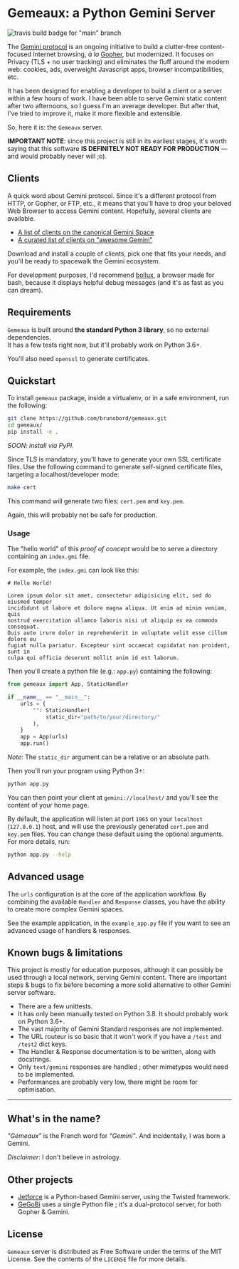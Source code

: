 # Gemeaux: a Python Gemini Server

![travis build badge for "main" branch](https://travis-ci.com/brunobord/gemeaux.svg?branch=main)

The [Gemini protocol](https://gemini.circumlunar.space/) is an ongoing initiative to build a clutter-free content-focused Internet browsing, *à la* [Gopher](https://en.wikipedia.org/wiki/Gopher_(protocol)), but modernized. It focuses on Privacy (TLS + no user tracking) and eliminates the fluff around the modern web: cookies, ads, overweight Javascript apps, browser incompatibilities, etc.

It has been designed for enabling a developer to build a client or a server within a few hours of work. I have been able to serve Gemini static content after two afternoons, so I guess I'm an average developer. But after that, I've tried to improve it, make it more flexible and extensible.

So, here it is: the `Gemeaux` server.

**IMPORTANT NOTE**: since this project is still in its earliest stages, it's worth saying that this software **IS DEFINITELY NOT READY FOR PRODUCTION** — and would probably never will ;o).

## Clients

A quick word about Gemini protocol. Since it's a different protocol from HTTP, or Gopher, or FTP, etc., it means that you'll have to drop your beloved Web Browser to access Gemini content. Hopefully, several clients are available.

* [A list of clients on the canonical Gemini Space](https://gemini.circumlunar.space/clients.html)
* [A curated list of clients on "awesome Gemini"](https://github.com/kr1sp1n/awesome-gemini#clients)

Download and install a couple of clients, pick one that fits your needs, and you'll be ready to spacewalk the Gemini ecosystem.

For development purposes, I'd recommend [bollux](https://sr.ht/~acdw/bollux/), a browser made for bash, because it displays helpful debug messages (and it's as fast as you can dream).

## Requirements

`Gemeaux` is built around **the standard Python 3 library**, so no external dependencies.  
It has a few tests right now, but it'll probably work on Python 3.6+.

You'll also need `openssl` to generate certificates.

## Quickstart

To install `gemeaux` package, inside a virtualenv, or in a safe environment, run the following:

```sh
git clone https://github.com/brunobord/gemeaux.git
cd gemeaux/
pip install -e .
```

*SOON: install via PyPI.*

Since TLS is mandatory, you'll have to generate your own SSL certificate files. Use the following command to generate self-signed certificate files, targeting a localhost/developer mode:

```sh
make cert
```

This command will generate two files: `cert.pem` and `key.pem`.

Again, this will probably not be safe for production.

### Usage

The "hello world" of this *proof of concept* would be to serve a directory containing an ``index.gmi`` file.

For example, the `index.gmi` can look like this:

```
# Hello World!

Lorem ipsum dolor sit amet, consectetur adipisicing elit, sed do eiusmod tempor
incididunt ut labore et dolore magna aliqua. Ut enim ad minim veniam, quis
nostrud exercitation ullamco laboris nisi ut aliquip ex ea commodo consequat.
Duis aute irure dolor in reprehenderit in voluptate velit esse cillum dolore eu
fugiat nulla pariatur. Excepteur sint occaecat cupidatat non proident, sunt in
culpa qui officia deserunt mollit anim id est laborum.
```

Then you'll create a python file (e.g.: `app.py`) containing the following:

```python
from gemeaux import App, StaticHandler

if __name__ == "__main__":
    urls = {
        "": StaticHandler(
            static_dir="path/to/your/directory/"
        ),
    }
    app = App(urls)
    app.run()
```

*Note*: The `static_dir` argument can be a relative or an absolute path.

Then you'll run your program using Python 3+:

```sh
python app.py
```

You can then point your client at `gemini://localhost/` and you'll see the content of your home page.

By default, the application will listen at port `1965` on your `localhost` (`127.0.0.1`) host, and will use the previously generated `cert.pem` and `key.pem` files. You can change these default using the optional arguments. For more details, run:

```sh
python app.py --help
```

## Advanced usage

The `urls` configuration is at the core of the application workflow. By combining the available `Handler` and `Response` classes, you have the ability to create more complex Gemini spaces.

See the example application, in the `example_app.py` file if you want to see an advanced usage of handlers & responses.

## Known bugs & limitations

This project is mostly for education purposes, although it can possibly be used through a local network, serving Gemini content. There are important steps & bugs to fix before becoming a more solid alternative to other Gemini server software.

* There are a few unittests.
* It has only been manually tested on Python 3.8. It should probably work on Python 3.6+.
* The vast majority of Gemini Standard responses are not implemented.
* The URL routeur is so basic that it won't work if you have a `/test` and `/test2` dict keys.
* The Handler & Response documentation is to be written, along with docstrings.
* Only `text/gemini` responses are handled ; other mimetypes would need to be implemented.
* Performances are probably very low, there might be room for optimisation.

----

## What's in the name?

*"Gémeaux"* is the French word for *"Gemini"*. And incidentally, I was born a Gemini.

*Disclaimer*: I don't believe in astrology.

## Other projects

* [Jetforce](https://github.com/michael-lazar/jetforce) is a Python-based Gemini server, using the Twisted framework.
* [GeGoBi](https://tildegit.org/solderpunk/gegobi) uses a single Python file ; it's a dual-protocol server, for both Gopher & Gemini.

## License

`Gemeaux` server is distributed as Free Software under the terms of the MIT License. See the contents of the `LICENSE` file for more details.
